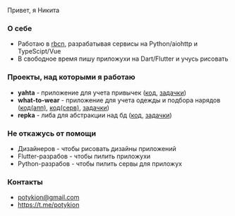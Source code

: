 Привет, я Никита

### О себе

- Работаю в [rbcn](http://rbcn.mobi/), разрабатывая сервисы на Python/aiohttp и TypeScipt/Vue
- В свободное время пишу приложухи на Dart/Flutter и учусь рисовать

### Проекты, над которыми я работаю

- **yahta** - приложение для учета привычек ([код](https://github.com/potykion/yahta2), [задачки](https://github.com/users/potykion/projects/2))
- **what-to-wear** - приложение для учета одежды и подбора нарядов ([код(апп)](https://github.com/potykion/w2w), [код(серв)](https://github.com/potykion/lamoda-parser), [задачки](https://github.com/users/potykion/projects/1))
- **repka** - либа для абстракции над бд ([код](https://github.com/potykion/repka), [задачки](https://github.com/potykion/repka/issues))

### Не откажусь от помощи

- Дизайнеров - чтобы рисовать дизайны приложений
- Flutter-разрабов - чтобы пилить приложухи
- Python-разрабов - чтобы пилить сервы для приложух

### Контакты

- potykion@gmail.com
- https://t.me/potykion
